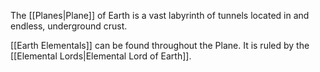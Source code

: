 
The [[Planes|Plane]] of Earth is a vast labyrinth of tunnels located in and endless, underground crust.

[[Earth Elementals]] can be found throughout the Plane. It is ruled by the [[Elemental Lords|Elemental Lord of Earth]].